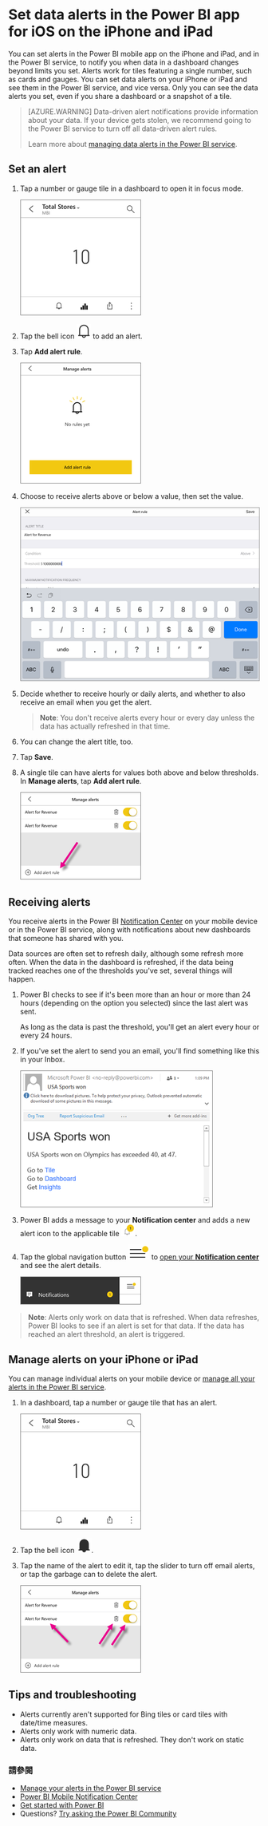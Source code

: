 <properties
   pageTitle="Set data alerts in the Power BI app for iOS on the iPhone and iPad"
   description="Learn to set alerts to notify you when data in a dashboard changes beyond limits you set in the Power BI mobile app for iOS and in the Power BI service."
   services="powerbi"
   documentationCenter=""
   authors="maggiesMSFT"
   manager="mblythe"
   backup=""
   editor=""
   tags=""
   qualityFocus="no"
   qualityDate=""/>

<tags
   ms.service="powerbi"
   ms.devlang="NA"
   ms.topic="article"
   ms.tgt_pltfrm="NA"
   ms.workload="powerbi"
   ms.date="10/10/2016"
   ms.author="maggies"/>

# Set data alerts in the Power BI app for iOS on the iPhone and iPad

You can set alerts in the Power BI mobile app on the iPhone and iPad, and in the Power BI service, to notify you when data in a dashboard changes beyond limits you set. Alerts work for tiles featuring a single number, such as cards and gauges. You can set data alerts on your iPhone or iPad and see them in the Power BI service, and vice versa. Only you can see the data alerts you set, even if you share a dashboard or a snapshot of a tile.

> [AZURE.WARNING] Data-driven alert notifications provide information about your data. If your device gets stolen, we recommend going to the Power BI service to turn off all data-driven alert rules. 
> 
> Learn more about <bpt id="p1">[</bpt>managing data alerts in the Power BI service<ept id="p1">](powerbi-service-set-data-alerts.md)</ept>.

## Set an alert

1.  Tap a number or gauge tile in a dashboard to open it in focus mode.  

    ![](media/powerbi-mobile-set-data-alerts-in-the-iphone-app/power-bi-iphone-card-visual.png)

2.  Tap the bell icon <ph id="ph1">![](media/powerbi-mobile-set-data-alerts-in-the-iphone-app/power-bi-iphone-alert-icon.png)</ph> to add an alert.  

3.  Tap <bpt id="p1">**</bpt>Add alert rule<ept id="p1">**</ept>.

    ![](media/powerbi-mobile-set-data-alerts-in-the-iphone-app/power-bi-iphone-add-alert-rule.png)

4.  Choose to receive alerts above or below a value, then set the value.

    ![](media/powerbi-mobile-set-data-alerts-in-the-iphone-app/power-bi-iphone-set-alert-threshold.png)

4.  Decide whether to receive hourly or daily alerts, and whether to also receive an email when you get the alert.

    ><bpt id="p1">**</bpt>Note<ept id="p1">**</ept>: You don't receive alerts every hour or every day unless the data has actually refreshed in that time.

6.  You can change the alert title, too.

6.  Tap <bpt id="p1">**</bpt>Save<ept id="p1">**</ept>.

7.  A single tile can have alerts for values both above and below thresholds. In <bpt id="p1">**</bpt>Manage alerts<ept id="p1">**</ept>, tap <bpt id="p2">**</bpt>Add alert rule<ept id="p2">**</ept>.

    ![](media/powerbi-mobile-set-data-alerts-in-the-iphone-app/power-bi-iphone-add-another-alert-rule.png)

## Receiving alerts

You receive alerts in the Power BI <bpt id="p1">[</bpt>Notification Center<ept id="p1">](powerbi-mobile-notification-center.md)</ept> on your mobile device or in the Power BI service, along with notifications about new dashboards that someone has shared with you.

Data sources are often set to refresh daily, although some refresh more often. When the data in the dashboard is refreshed, if the data being tracked reaches one of the thresholds you've set, several things will happen.

1.  Power BI checks to see if it's been more than an hour or more than 24 hours (depending on the option you selected) since the last alert was sent.

    As long as the data is past the threshold, you'll get an alert every hour or every 24 hours.

2.  If you've set the alert to send you an email, you'll find something like this in your Inbox.

    ![](media/powerbi-mobile-set-data-alerts-in-the-iphone-app/powerbi-alerts-email.png)

3.  Power BI adds a message to your <bpt id="p1">**</bpt>Notification center<ept id="p1">**</ept> and adds a new alert icon to the applicable tile <ph id="ph1">![](media/powerbi-mobile-set-data-alerts-in-the-iphone-app/powerbi-alert-tile-notification-icon.png)</ph>.


4. Tap the global navigation button <ph id="ph1">![](media/powerbi-mobile-set-data-alerts-in-the-iphone-app/power-bi-iphone-alert-global-nav-button.png)</ph> to <bpt id="p1">[</bpt>open your <bpt id="p2">**</bpt>Notification center<ept id="p2">**</ept><ept id="p1">](powerbi-mobile-notification-center.md)</ept> and see the alert details.

     ![](media/powerbi-mobile-set-data-alerts-in-the-iphone-app/power-bi-iphone-notifications.png) 

><bpt id="p1">**</bpt>Note<ept id="p1">**</ept>: Alerts only work on data that is refreshed. When data refreshes, Power BI looks to see if an alert is set for that data. If the data has reached an alert threshold, an alert is triggered.

## Manage alerts on your iPhone or iPad

You can manage individual alerts on your mobile device or <bpt id="p1">[</bpt>manage all your alerts in the Power BI service<ept id="p1">](powerbi-service-set-data-alerts.md)</ept>.

1.  In a dashboard, tap a number or gauge tile that has an alert.  

    ![](media/powerbi-mobile-set-data-alerts-in-the-iphone-app/power-bi-iphone-card-visual.png)

2.  Tap the bell icon <ph id="ph1">![](media/powerbi-mobile-set-data-alerts-in-the-iphone-app/power-bi-iphone-has-alert-icon.png)</ph>.  

3. Tap the name of the alert to edit it, tap the slider to turn off email alerts, or tap the garbage can to delete the alert.

    ![](media/powerbi-mobile-set-data-alerts-in-the-iphone-app/power-bi-iphone-edit-delete-alert.png)

## Tips and troubleshooting
- Alerts currently aren't supported for Bing tiles or card tiles with date/time measures.
- Alerts only work with numeric data.
- Alerts only work on data that is refreshed. They don't work on static data.

### 請參閱  
- [Manage your alerts in the Power BI service](powerbi-service-set-data-alerts.md)
- [Power BI Mobile Notification Center](powerbi-mobile-notification-center.md)
- [Get started with Power BI](powerbi-service-get-started.md)  
- Questions? [Try asking the Power BI Community](http://community.powerbi.com/)
